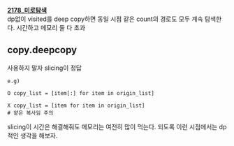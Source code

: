 __[2178_미로탐색](./2178_%EB%AF%B8%EB%A1%9C%ED%83%90%EC%83%89.py)__  
dp없이 visited를 deep copy하면 동일 시점 같은 count의 경로도 모두 계속 탐색한다. 시간하고 메모리 둘 다 초과  

## copy.deepcopy
사용하지 말자 slicing이 정답
```
e.g)

O copy_list = [item[:] for item in origin_list]

X copy_list = [item for item in origin_list]
# 얕은 복사임 주의
```
slicing이 시간은 해결해줘도 메모리는 여전히 많이 먹는다. 되도록 이런 시점에서는 dp적인 생각을 해보자.